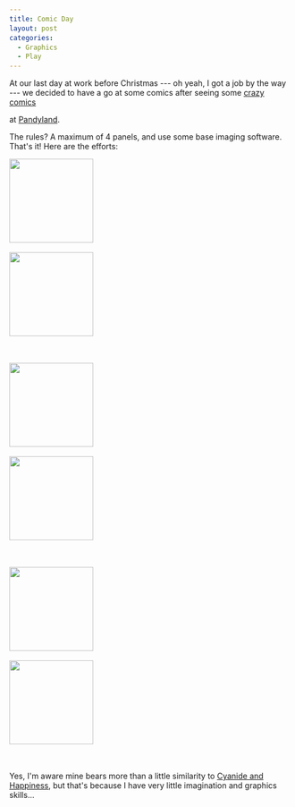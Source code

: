 ```yaml
---
title: Comic Day
layout: post
categories:
  - Graphics
  - Play
---
```

At our last day at work before Christmas --- oh yeah, I got a job by the way --- we decided to have a go at some comics after seeing some [crazy](http://www.pandyland.net/21/) [comics](http://www.pandyland.net/23/)

at [Pandyland](http://www.pandyland.net/24/).

The rules? A maximum of 4 panels, and use some base imaging software. That's it! Here are the efforts:

<div id='gallery-3' class='gallery galleryid-33 gallery-columns-2 gallery-size-thumbnail'>
  <dl class='gallery-item'>
    <dt class='gallery-icon landscape'>
      <a href='https://cmbuckley.co.uk/blog/2007/12/21/comic-day/a/'><img width="150" height="150" src="/files/2007/12/a-150x150.png" class="attachment-thumbnail size-thumbnail" alt="" srcset="/files/2007/12/a-150x150.png 150w, /files/2007/12/a-75x75.png 75w, /files/2007/12/a-100x100.png 100w" sizes="(max-width: 150px) 100vw, 150px" /></a>
    </dt>
  </dl>

  <dl class='gallery-item'>
    <dt class='gallery-icon landscape'>
      <a href='https://cmbuckley.co.uk/blog/2007/12/21/comic-day/b/'><img width="150" height="150" src="/files/2007/12/b-150x150.png" class="attachment-thumbnail size-thumbnail" alt="" srcset="/files/2007/12/b-150x150.png 150w, /files/2007/12/b-75x75.png 75w, /files/2007/12/b-100x100.png 100w" sizes="(max-width: 150px) 100vw, 150px" /></a>
    </dt>
  </dl>

  <br style="clear: both" />

  <dl class='gallery-item'>
    <dt class='gallery-icon landscape'>
      <a href='https://cmbuckley.co.uk/blog/2007/12/21/comic-day/d/'><img width="150" height="150" src="/files/2007/12/d-150x150.png" class="attachment-thumbnail size-thumbnail" alt="" srcset="/files/2007/12/d-150x150.png 150w, /files/2007/12/d-75x75.png 75w, /files/2007/12/d-100x100.png 100w" sizes="(max-width: 150px) 100vw, 150px" /></a>
    </dt>
  </dl>

  <dl class='gallery-item'>
    <dt class='gallery-icon landscape'>
      <a href='https://cmbuckley.co.uk/blog/2007/12/21/comic-day/j/'><img width="150" height="150" src="/files/2007/12/j-150x150.png" class="attachment-thumbnail size-thumbnail" alt="" srcset="/files/2007/12/j-150x150.png 150w, /files/2007/12/j-75x75.png 75w, /files/2007/12/j-100x100.png 100w" sizes="(max-width: 150px) 100vw, 150px" /></a>
    </dt>
  </dl>

  <br style="clear: both" />

  <dl class='gallery-item'>
    <dt class='gallery-icon landscape'>
      <a href='https://cmbuckley.co.uk/blog/2007/12/21/comic-day/r/'><img width="150" height="150" src="/files/2007/12/r-150x150.png" class="attachment-thumbnail size-thumbnail" alt="" srcset="/files/2007/12/r-150x150.png 150w, /files/2007/12/r-75x75.png 75w, /files/2007/12/r-100x100.png 100w" sizes="(max-width: 150px) 100vw, 150px" /></a>
    </dt>
  </dl>

  <dl class='gallery-item'>
    <dt class='gallery-icon landscape'>
      <a href='https://cmbuckley.co.uk/blog/2007/12/21/comic-day/s/'><img width="150" height="150" src="/files/2007/12/s-150x150.png" class="attachment-thumbnail size-thumbnail" alt="" srcset="/files/2007/12/s-150x150.png 150w, /files/2007/12/s-75x75.png 75w, /files/2007/12/s-100x100.png 100w" sizes="(max-width: 150px) 100vw, 150px" /></a>
    </dt>
  </dl>

  <br style="clear: both" />
</div>

Yes, I'm aware mine bears more than a little similarity to [Cyanide and Happiness](http://www.explosm.net/comics/), but that's because I have very little imagination and graphics skills...
